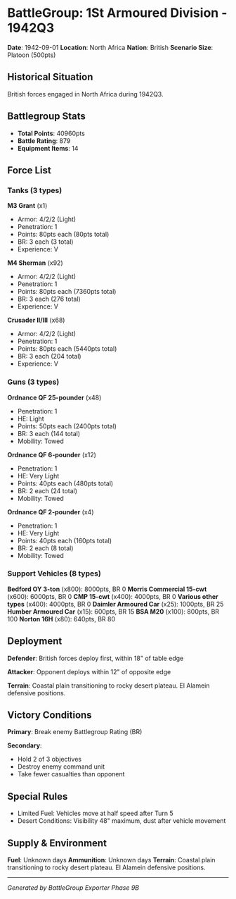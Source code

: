 # BattleGroup: 1St Armoured Division - 1942Q3

**Date**: 1942-09-01
**Location**: North Africa
**Nation**: British
**Scenario Size**: Platoon (500pts)

## Historical Situation

British forces engaged in North Africa during 1942Q3.

## Battlegroup Stats

- **Total Points**: 40960pts
- **Battle Rating**: 879
- **Equipment Items**: 14

## Force List

### Tanks (3 types)

**M3 Grant** (x1)
- Armor: 4/2/2 (Light)
- Penetration: 1
- Points: 80pts each (80pts total)
- BR: 3 each (3 total)
- Experience: V

**M4 Sherman** (x92)
- Armor: 4/2/2 (Light)
- Penetration: 1
- Points: 80pts each (7360pts total)
- BR: 3 each (276 total)
- Experience: V

**Crusader II/III** (x68)
- Armor: 4/2/2 (Light)
- Penetration: 1
- Points: 80pts each (5440pts total)
- BR: 3 each (204 total)
- Experience: V

### Guns (3 types)

**Ordnance QF 25-pounder** (x48)
- Penetration: 1
- HE: Light
- Points: 50pts each (2400pts total)
- BR: 3 each (144 total)
- Mobility: Towed

**Ordnance QF 6-pounder** (x12)
- Penetration: 1
- HE: Very Light
- Points: 40pts each (480pts total)
- BR: 2 each (24 total)
- Mobility: Towed

**Ordnance QF 2-pounder** (x4)
- Penetration: 1
- HE: Very Light
- Points: 40pts each (160pts total)
- BR: 2 each (8 total)
- Mobility: Towed

### Support Vehicles (8 types)

**Bedford OY 3-ton** (x800): 8000pts, BR 0
**Morris Commercial 15-cwt** (x600): 6000pts, BR 0
**CMP 15-cwt** (x400): 4000pts, BR 0
**Various other types** (x400): 4000pts, BR 0
**Daimler Armoured Car** (x25): 1000pts, BR 25
**Humber Armoured Car** (x15): 600pts, BR 15
**BSA M20** (x100): 800pts, BR 100
**Norton 16H** (x80): 640pts, BR 80

## Deployment

**Defender**: British forces deploy first, within 18" of table edge

**Attacker**: Opponent deploys within 12" of opposite edge

**Terrain**: Coastal plain transitioning to rocky desert plateau. El Alamein defensive positions.

## Victory Conditions

**Primary**: Break enemy Battlegroup Rating (BR)

**Secondary**:
- Hold 2 of 3 objectives
- Destroy enemy command unit
- Take fewer casualties than opponent

## Special Rules

- Limited Fuel: Vehicles move at half speed after Turn 5
- Desert Conditions: Visibility 48" maximum, dust after vehicle movement

## Supply & Environment

**Fuel**: Unknown days
**Ammunition**: Unknown days
**Terrain**: Coastal plain transitioning to rocky desert plateau. El Alamein defensive positions.

---

*Generated by BattleGroup Exporter Phase 9B*
